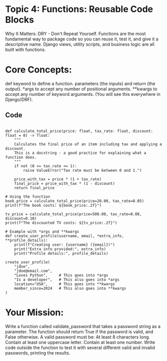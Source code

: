 # Topic 4: Functions: Reusable Code Blocks
Why It Matters: DRY - Don't Repeat Yourself. Functions are the most fundamental way to package code so you can reuse it, test it, and give it a descriptive name. Django views, utility scripts, and business logic are all built with functions.

# Core Concepts:

def keyword to define a function.
parameters (the inputs) and return (the output).
*args to accept any number of positional arguments.
**kwargs to accept any number of keyword arguments. (You will see this everywhere in Django/DRF).

## Code
```

def calculate_total_price(price: float, tax_rate: float, discount: float = 0) -> float:
    """
    Calculates the final price of an item including tax and applying a discount.
    This is a docstring - a good practice for explaining what a function does.
    """
    if not (0 <= tax_rate <= 1):
        raise ValueError("Tax rate must be between 0 and 1.")

    price_with_tax = price * (1 + tax_rate)
    final_price = price_with_tax * (1 - discount)
    return final_price

# Using the function
book_price = calculate_total_price(price=20.00, tax_rate=0.05)
print(f"The book costs: ${book_price:.2f}")

tv_price = calculate_total_price(price=500.00, tax_rate=0.08, discount=0.10)
print(f"The discounted TV costs: ${tv_price:.2f}")

# Example with *args and **kwargs
def create_user_profile(username, email, *extra_info, **profile_details):
    print(f"Creating user: {username} ({email})")
    print("Extra info provided:", extra_info)
    print("Profile details:", profile_details)

create_user_profile(
    "jdoe",
    "jdoe@email.com",
    "Loves Python",     # This goes into *args
    "Is a developer",   # This also goes into *args
    location="USA",     # This goes into **kwargs
    member_since=2024   # This also goes into **kwargs
)

```
# Your Mission:

Write a function called validate_password that takes a password string as a parameter.
The function should return True if the password is valid, and False otherwise.
A valid password must be:
At least 8 characters long.
Contain at least one uppercase letter.
Contain at least one number.
Write code outside the function to test it with several different valid and invalid passwords, printing the results.